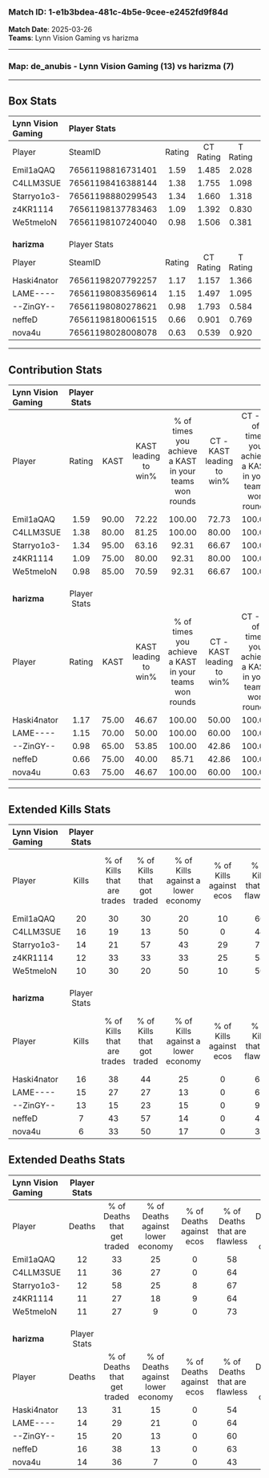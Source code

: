 ### Match ID: 1-e1b3bdea-481c-4b5e-9cee-e2452fd9f84d  
**Match Date**: 2025-03-26  
**Teams**: Lynn Vision Gaming vs harizma  

---  

### **Map**: de_anubis - Lynn Vision Gaming (13) vs harizma (7)  
---  

## Box Stats  

| **Lynn Vision Gaming** | Player Stats      |        |           |          |       |      |       |         |        |      |     |
| :- | :- | :-: | :-: | :-: | :-: | :-: | :-: | :-: | :-: | :-: | :-: |
| Player                 | SteamID           | Rating | CT Rating | T Rating | KAST  | ADR  | Kills | Assists | Deaths | K/D  | HS% |
| Emil1aQAQ              | 76561198816731401 |  1.59  |   1.485   |  2.028   | 90.00 | 99.0 |  20   |    3    |   12   | 1.67 | 70  |
| C4LLM3SUE              | 76561198416388144 |  1.38  |   1.755   |  1.098   | 80.00 | 95.3 |  16   |    7    |   11   | 1.45 | 43  |
| Starryo1o3-            | 76561198880299543 |  1.34  |   1.660   |  1.318   | 95.00 | 84.8 |  14   |    5    |   12   | 1.17 | 71  |
| z4KR1114               | 76561198137783463 |  1.09  |   1.392   |  0.830   | 75.00 | 67.8 |  12   |    7    |   11   | 1.09 | 33  |
| We5tmeloN              | 76561198107240040 |  0.98  |   1.506   |  0.381   | 85.00 | 43.5 |  10   |    3    |   11   | 0.91 | 50  |
|                        |                   |        |           |          |       |      |       |         |        |      |     |
|                        |                   |        |           |          |       |      |       |         |        |      |     |
|                        |                   |        |           |          |       |      |       |         |        |      |     |
| **harizma**            | Player Stats      |        |           |          |       |      |       |         |        |      |     |
| Player                 | SteamID           | Rating | CT Rating | T Rating | KAST  | ADR  | Kills | Assists | Deaths | K/D  | HS% |
| Haski4nator            | 76561198207792257 |  1.17  |   1.157   |  1.366   | 75.00 | 65.2 |  16   |    2    |   13   | 1.23 | 37  |
| LAME----               | 76561198083569614 |  1.15  |   1.497   |  1.095   | 70.00 | 83.9 |  15   |    6    |   14   | 1.07 | 53  |
| --ZinGY--              | 76561198080278621 |  0.98  |   1.793   |  0.584   | 65.00 | 81.2 |  13   |    5    |   15   | 0.87 | 38  |
| neffeD                 | 76561198180061515 |  0.66  |   0.901   |  0.769   | 75.00 | 45.7 |   7   |    5    |   16   | 0.44 | 71  |
| nova4u                 | 76561198028008078 |  0.63  |   0.539   |  0.920   | 75.00 | 36.8 |   6   |    4    |   14   | 0.43 | 83  |
---  

## Contribution Stats  

| **Lynn Vision Gaming** | Player Stats |       |                      |                                                        |                           |                                                             |                          |                                                            |
| :- | :-: | :-: | :-: | :-: | :-: | :-: | :-: | :-: |
| Player                 |    Rating    | KAST  | KAST leading to win% | % of times you achieve a KAST in your teams won rounds | CT - KAST leading to win% | CT - % of times you achieve a KAST in your teams won rounds | T - KAST leading to win% | T - % of times you achieve a KAST in your teams won rounds |
| Emil1aQAQ              |     1.59     | 90.00 |        72.22         |                         100.00                         |           72.73           |                           100.00                            |          71.43           |                           100.00                           |
| C4LLM3SUE              |     1.38     | 80.00 |        81.25         |                         100.00                         |           80.00           |                           100.00                            |          83.33           |                           100.00                           |
| Starryo1o3-            |     1.34     | 95.00 |        63.16         |                         92.31                          |           66.67           |                           100.00                            |          57.14           |                           80.00                            |
| z4KR1114               |     1.09     | 75.00 |        80.00         |                         92.31                          |           80.00           |                           100.00                            |          80.00           |                           80.00                            |
| We5tmeloN              |     0.98     | 85.00 |        70.59         |                         92.31                          |           66.67           |                           100.00                            |          80.00           |                           80.00                            |
|                        |              |       |                      |                                                        |                           |                                                             |                          |                                                            |
|                        |              |       |                      |                                                        |                           |                                                             |                          |                                                            |
|                        |              |       |                      |                                                        |                           |                                                             |                          |                                                            |
| **harizma**            | Player Stats |       |                      |                                                        |                           |                                                             |                          |                                                            |
| Player                 |    Rating    | KAST  | KAST leading to win% | % of times you achieve a KAST in your teams won rounds | CT - KAST leading to win% | CT - % of times you achieve a KAST in your teams won rounds | T - KAST leading to win% | T - % of times you achieve a KAST in your teams won rounds |
| Haski4nator            |     1.17     | 75.00 |        46.67         |                         100.00                         |           50.00           |                           100.00                            |          44.44           |                           100.00                           |
| LAME----               |     1.15     | 70.00 |        50.00         |                         100.00                         |           60.00           |                           100.00                            |          44.44           |                           100.00                           |
| --ZinGY--              |     0.98     | 65.00 |        53.85         |                         100.00                         |           42.86           |                           100.00                            |          66.67           |                           100.00                           |
| neffeD                 |     0.66     | 75.00 |        40.00         |                         85.71                          |           42.86           |                           100.00                            |          37.50           |                           75.00                            |
| nova4u                 |     0.63     | 75.00 |        46.67         |                         100.00                         |           60.00           |                           100.00                            |          40.00           |                           100.00                           |
---  

## Extended Kills Stats  

| **Lynn Vision Gaming** | Player Stats |                            |                            |                                    |                         |                              |                                 |                                       |                    |           |
| :- | :-: | :-: | :-: | :-: | :-: | :-: | :-: | :-: | :-: | :-: |
| Player                 |    Kills     | % of Kills that are trades | % of Kills that got traded | % of Kills against a lower economy | % of Kills against ecos | % of Kills that are flawless | % of Kills that are close duels | % of Kills that are assisted by flash | Pistol Round Kills | AWP Kills |
| Emil1aQAQ              |      20      |             30             |             30             |                 20                 |           10            |              60              |                5                |                   5                   |         4          |     0     |
| C4LLM3SUE              |      16      |             19             |             13             |                 50                 |            0            |              44              |                6                |                  13                   |         3          |     0     |
| Starryo1o3-            |      14      |             21             |             57             |                 43                 |           29            |              71              |                7                |                   7                   |         1          |     0     |
| z4KR1114               |      12      |             33             |             33             |                 33                 |           25            |              58              |                0                |                   0                   |         2          |     2     |
| We5tmeloN              |      10      |             30             |             20             |                 50                 |           10            |              50              |               10                |                   0                   |         0          |     0     |
|                        |              |                            |                            |                                    |                         |                              |                                 |                                       |                    |           |
|                        |              |                            |                            |                                    |                         |                              |                                 |                                       |                    |           |
|                        |              |                            |                            |                                    |                         |                              |                                 |                                       |                    |           |
| **harizma**            | Player Stats |                            |                            |                                    |                         |                              |                                 |                                       |                    |           |
| Player                 |    Kills     | % of Kills that are trades | % of Kills that got traded | % of Kills against a lower economy | % of Kills against ecos | % of Kills that are flawless | % of Kills that are close duels | % of Kills that are assisted by flash | Pistol Round Kills | AWP Kills |
| Haski4nator            |      16      |             38             |             44             |                 25                 |            0            |              63              |               13                |                   0                   |         2          |     0     |
| LAME----               |      15      |             27             |             27             |                 13                 |            0            |              67              |                7                |                   0                   |         1          |     0     |
| --ZinGY--              |      13      |             15             |             23             |                 15                 |            0            |              92              |                0                |                   8                   |         1          |     4     |
| neffeD                 |      7       |             43             |             57             |                 14                 |            0            |              43              |               29                |                   0                   |         2          |     0     |
| nova4u                 |      6       |             33             |             50             |                 17                 |            0            |              33              |                0                |                  17                   |         1          |     0     |
## Extended Deaths Stats  

| **Lynn Vision Gaming** | Player Stats |                             |                                   |                          |                               |                            |                           |               |
| :- | :-: | :-: | :-: | :-: | :-: | :-: | :-: | :-: |
| Player                 |    Deaths    | % of Deaths that get traded | % of Deaths against lower economy | % of Deaths against ecos | % of Deaths that are flawless | % of Deaths that are close | % of Deaths while blinded | Deaths to AWP |
| Emil1aQAQ              |      12      |             33              |                25                 |            0             |              58               |             17             |             0             |       1       |
| C4LLM3SUE              |      11      |             36              |                27                 |            0             |              64               |             0              |             9             |       0       |
| Starryo1o3-            |      12      |             58              |                25                 |            8             |              67               |             8              |             8             |       0       |
| z4KR1114               |      11      |             27              |                18                 |            9             |              64               |             18             |             0             |       1       |
| We5tmeloN              |      11      |             27              |                 9                 |            0             |              73               |             0              |             0             |       2       |
|                        |              |                             |                                   |                          |                               |                            |                           |               |
|                        |              |                             |                                   |                          |                               |                            |                           |               |
|                        |              |                             |                                   |                          |                               |                            |                           |               |
| **harizma**            | Player Stats |                             |                                   |                          |                               |                            |                           |               |
| Player                 |    Deaths    | % of Deaths that get traded | % of Deaths against lower economy | % of Deaths against ecos | % of Deaths that are flawless | % of Deaths that are close | % of Deaths while blinded | Deaths to AWP |
| Haski4nator            |      13      |             31              |                15                 |            0             |              54               |             8              |             8             |       2       |
| LAME----               |      14      |             29              |                21                 |            0             |              64               |             14             |             0             |       0       |
| --ZinGY--              |      15      |             20              |                13                 |            0             |              60               |             7              |            13             |       0       |
| neffeD                 |      16      |             38              |                13                 |            0             |              63               |             0              |             0             |       0       |
| nova4u                 |      14      |             36              |                 7                 |            0             |              43               |             0              |             7             |       0       |
